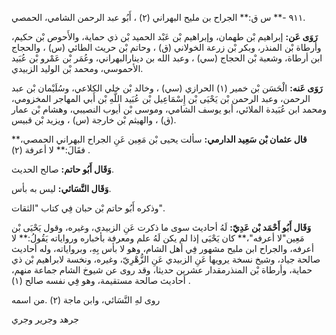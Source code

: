 ٩١١ -** س ق:** الجراح بن مليح البهراني (٢) ، أَبُو عبد الرحمن الشامي، الحمصي.

**رَوَى عَن:** إبراهيم بْن طهمان، وإبراهيم بْن عَبْد الحميد بْن ذي حماية، والأَحوص بْن حكيم، وأرطاة بْن المنذر، وبكر بْن زرعة الخولاني (ق) ، وحاتم بْن حريث الطائي (س) ، والحجاج ابن أرطاة، وشعبة بْن الحجاج (سي) ، وعبد الله بن دينارالبهراني، وعُمَر بْن عَمْرو بْن عُبَيد الأحموسي، ومحمد بْن الوليد الزبيدي.

**رَوَى عَنه:** الْحَسَن بْن خمير (١) الحرازي (سي) ، وخالد بْن خلي الكلاعي، وسُلَيْمان بْن عبد الرحمن، وعبد الرحمن بْن يَحْيَى بْن إِسْمَاعِيل بْن عُبَيد اللَّهِ بْن أَبي المهاجر المخزومي، ومحمد ابن عُبَيدة الملائي، أبو يوسف الشامي، وموسى بْن أيوب النصيبي، وهشام بْن عمار (ق) ، والهيثم بْن خارجة (س) ، ويزيد بْن قبيس.

**قال عثمان بْن سَعِيد الدارمي:** سألت يحيى بْن مَعِين عَنِ الجراح البهراني الحمصي،** فقَالَ:** لا أعرفة (٢) .

**وَقَال أَبُو حاتم:** صالح الحديث.

**وَقَال النَّسَائي:** ليس به بأس.

وذكره أَبُو حاتم بْن حبان فِي كتاب "الثقات".

**وَقَال أَبُو أَحْمَد بْن عَدِيّ:** لَهُ أحاديث سوى ما ذكرت عَنِ الزبيدي، وغيره، وقول يَحْيَى بْن مَعِين"لا أعرفه"،** كان يَحْيَى إذا لم يكن لَهُ علم ومعرفة بأخباره ورواياته يَقُولُ:** لا أعرفه، والجراح ابن مليح مشهور فِي أهل الشام، وهو لا بأس بِهِ، وبرواياته، وله أحاديث صالحة جياد، وشيخ نسخة يرويها عَنِ الزبيدي عَنِ الزُّهْرِيّ، وغيره، ونخسة لابراهيم بْن ذي حماية، وأرطاة بْن المنذرمقدار عشرين حديثا، وقد روى عن شيوخ الشام جماعة منهم، أحاديث صالحة مستقيمة، وهو فِي نفسه صالح (١) .

روى لهِ النَّسَائي، وابن ماجة (٢) .من اسمه

جرهد وجرير وجري